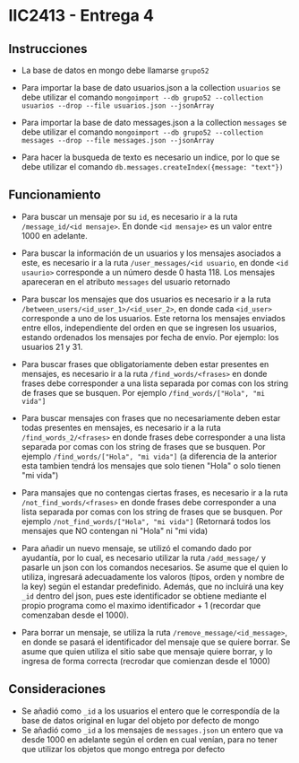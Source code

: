 # IIC2413 - Entrega 4


## Instrucciones

* La base de datos en mongo debe llamarse `grupo52`
* Para importar la base de dato usuarios.json a la collection `usuarios` se debe utilizar el comando
`mongoimport --db grupo52 --collection usuarios --drop --file usuarios.json --jsonArray`
* Para importar la base de dato messages.json a la collection `messages` se debe utilizar el comando
`mongoimport --db grupo52 --collection messages --drop --file messages.json --jsonArray`

* Para hacer la busqueda de texto es necesario un indice, por lo que se debe utilizar el comando
`db.messages.createIndex({message: "text"})`


 ## Funcionamiento

 * Para buscar un mensaje por su `id`, es necesario ir a la ruta `/message_id/<id mensaje>`. En donde `<id mensaje>` es un valor entre 1000 en adelante.

 * Para buscar la información de un usuarios y los mensajes asociados a este, es necesario ir a la ruta `/user_messages/<id usuario`, en donde `<id usaurio>` corresponde a un número desde 0 hasta 118. Los mensajes apareceran en el atributo `messages` del usuario retornado

* Para buscar los mensajes que dos usuarios es necesario ir a la ruta `/between_users/<id_user_1>/<id_user_2>`, en donde cada `<id_user>` corresponde a uno de los usuarios. Este retorna los mensajes enviados entre ellos, independiente del orden en que se ingresen los usuarios, estando ordenados los mensajes por fecha de envío. Por ejemplo: los usuarios 21 y 31.

* Para buscar frases que obligatoriamente deben estar presentes en mensajes, es necesario ir a la ruta `/find_words/<frases>` en donde frases debe corresponder a una lista separada por comas con los string de frases que se busquen. Por ejemplo
`/find_words/["Hola", "mi vida"]`

* Para buscar mensajes con frases que no necesariamente deben estar todas presentes en mensajes, es necesario ir a la ruta `/find_words_2/<frases>` en donde frases debe corresponder a una lista separada por comas con los string de frases que se busquen. Por ejemplo
`/find_words/["Hola", "mi vida"]` (a diferencia de la anterior esta tambien tendrá los mensajes que solo tienen "Hola" o solo tienen "mi vida")

* Para mansajes que no contengas ciertas frases, es necesario ir a la ruta `/not_find_words/<frases>` en donde frases debe corresponder a una lista separada por comas con los string de frases que se busquen. Por ejemplo
`/not_find_words/["Hola", "mi vida"]` (Retornará todos los mensajes que NO contengan ni "Hola" ni "mi vida)

* Para añadir un nuevo mensaje, se utilizó el  comando dado por ayudantía, por lo cual, es necesario
utilizar la ruta `/add_message/` y pasarle un json con los comandos necesarios. Se asume que el quien lo utiliza, ingresará adecuadamente los valoros (tipos, orden y nombre de la key) según el estandar predefinido. Además, que no incluirá una key `_id` dentro del json, pues este identificador
se obtiene mediante el propio programa como el maximo identificador + 1 (recordar que comenzaban desde el 1000).

* Para borrar un mensaje, se utiliza la ruta `/remove_message/<id_message>`, en donde se pasará el identificador del mensaje que se quiere borrar. Se asume que quien utiliza el sitio sabe que mensaje quiere borrar, y lo ingresa de forma correcta (recrodar que comienzan desde el 1000)

## Consideraciones
* Se añadió como `_id` a los usuarios el entero que le correspondía de la base de datos original en lugar del objeto por defecto de mongo
* Se añadió como `_id` a los mensajes de `messages.json` un entero que va desde 1000 en adelante según el orden en cual venían, para no tener que utilizar los objetos que mongo entrega por defecto